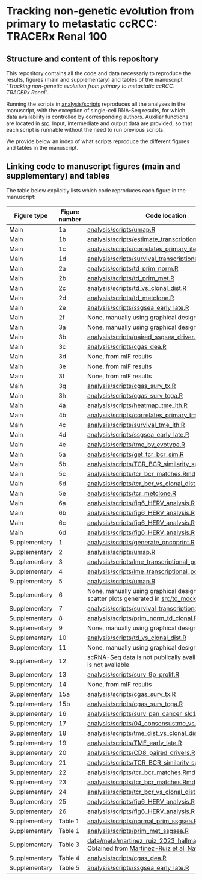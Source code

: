 # Tracking non-genetic evolution from primary to metastatic ccRCC: TRACERx Renal 100

## Structure and content of this repository

This repository contains all the code and data necessariy to reproduce the results, figures (main and supplementary) and tables of the manuscript "*Tracking non-genetic evolution from primary to metastatic ccRCC: TRACERx Renal*".

Running the scripts in [analysis/scripts](https://github.com/sanroman-24/tx100_rna_2024/tree/main/analysis/scripts) reproduces all the analyses in the manuscript, with the exception of single-cell RNA-Seq results, for which data availability is controlled by corresponding authors. Auxiliar functions are located in [src](https://github.com/sanroman-24/tx100_rna_2024/tree/main/src). Input, intermediate and output data are provided, so that each script is runnable without the need to run previous scripts. 

We provide below an index of what scripts reproduce the different figures and tables in the manuscript.

## Linking code to manuscript figures (main and supplementary) and tables

The table below explicitly lists which code reproduces each figure in the manuscript:

| Figure type   | Figure number  | Code location |
| ------------- | -------------- | --------------| 
| Main          | 1a              | [analysis/scripts/umap.R](https://github.com/sanroman-24/tx100_rna_2024/blob/main/analysis/scripts/umap.R)|
| Main          | 1b              | [analysis/scripts/estimate_transcriptional_ited.R](https://github.com/sanroman-24/tx100_rna_2024/blob/main/analysis/scripts/estimate_transcriptional_ited.R)|
| Main          | 1c              | [analysis/scripts/correlates_primary_ited.R](https://github.com/sanroman-24/tx100_rna_2024/blob/main/analysis/scripts/correlates_primary_ited.R)|
| Main          | 1d              | [analysis/scripts/survival_transcriptional_ited.R](https://github.com/sanroman-24/tx100_rna_2024/blob/main/analysis/scripts/survival_transcriptional_ited.R)|
| Main          | 2a              | [analysis/scripts/td_prim_norm.R](https://github.com/sanroman-24/tx100_rna_2024/blob/main/analysis/scripts/td_prim_norm.R)|
| Main          | 2b              | [analysis/scripts/td_prim_met.R](https://github.com/sanroman-24/tx100_rna_2024/blob/main/analysis/scripts/td_prim_met.R)|
| Main          | 2c              | [analysis/scripts/td_vs_clonal_dist.R](https://github.com/sanroman-24/tx100_rna_2024/blob/main/analysis/scripts/td_vs_clonal_dist.R)|
| Main          | 2d              | [analysis/scripts/td_metclone.R](https://github.com/sanroman-24/tx100_rna_2024/blob/main/analysis/scripts/td_metclone.R)|
| Main          | 2e              | [analysis/scripts/ssgsea_early_late.R](https://github.com/sanroman-24/tx100_rna_2024/blob/main/analysis/scripts/ssgsea_early_late.R)|
| Main          | 2f             | None, manually using graphical design software|
| Main          | 3a             | None, manually using graphical design software|
| Main          | 3b             | [analysis/scripts/paired_ssgsea_driver.R](https://github.com/sanroman-24/tx100_rna_2024/blob/main/analysis/scripts/paired_ssgsea_driver.R)|
| Main          | 3c             | [analysis/scripts/cgas_dea.R](https://github.com/sanroman-24/tx100_rna_2024/blob/main/analysis/scripts/cgas_dea.R)|
| Main          | 3d             | None, from mIF results |
| Main          | 3e             | None, from mIF results |
| Main          | 3f             | None, from mIF results |
| Main          | 3g             | [analysis/scripts/cgas_surv_tx.R](https://github.com/sanroman-24/tx100_rna_2024/blob/main/analysis/scripts/cgas_surv_tx.R)|
| Main          | 3h             | [analysis/scripts/cgas_surv_tcga.R](https://github.com/sanroman-24/tx100_rna_2024/blob/main/analysis/scripts/cgas_surv_tcga.R)|
| Main          | 4a             | [analysis/scripts/heatmap_tme_ith.R](https://github.com/sanroman-24/tx100_rna_2024/blob/main/analysis/scripts/heatmap_tme_ith.R)|
| Main          | 4b             | [analysis/scripts/correlates_primary_tme_ith.R](https://github.com/sanroman-24/tx100_rna_2024/blob/main/analysis/scripts/correlates_primary_tme_ith.R)|
| Main          | 4c             | [analysis/scripts/survival_tme_ith.R](https://github.com/sanroman-24/tx100_rna_2024/blob/main/analysis/scripts/survival_tme_ith.R)|
| Main          | 4d             | [analysis/scripts/ssgsea_early_late.R](https://github.com/sanroman-24/tx100_rna_2024/blob/main/analysis/scripts/ssgsea_early_late.R)|
| Main          | 4e             | [analysis/scripts/tme_by_evotype.R](https://github.com/sanroman-24/tx100_rna_2024/blob/main/analysis/scripts/tme_by_evotype.R)|
| Main          | 5a             | [analysis/scripts/get_tcr_bcr_sim.R](https://github.com/sanroman-24/tx100_rna_2024/blob/main/analysis/scripts/get_tcr_bcr_sim.R)|
| Main          | 5b             | [analysis/scripts/TCR_BCR_similarity_survival.R](https://github.com/sanroman-24/tx100_rna_2024/blob/main/analysis/scripts/TCR_BCR_similarity_survival.R)|
| Main          | 5c             | [analysis/scripts/tcr_bcr_matches.Rmd](https://github.com/sanroman-24/tx100_rna_2024/blob/main/analysis/scripts/tcr_bcr_matches.Rmd)|
| Main          | 5d             | [analysis/scripts/tcr_bcr_vs_clonal_dist.R](https://github.com/sanroman-24/tx100_rna_2024/blob/main/analysis/scripts/tcr_bcr_vs_clonal_dist.R)|
| Main          | 5e             | [analysis/scripts/tcr_metclone.R](https://github.com/sanroman-24/tx100_rna_2024/blob/main/analysis/scripts/tcr_metclone.R)|
| Main          | 6a             | [analysis/scripts/fig6_HERV_analysis.R](https://github.com/sanroman-24/tx100_rna_2024/blob/main/analysis/scripts/fig6_HERV_analysis.R)|
| Main          | 6b             | [analysis/scripts/fig6_HERV_analysis.R](https://github.com/sanroman-24/tx100_rna_2024/blob/main/analysis/scripts/fig6_HERV_analysis.R)|
| Main          | 6c             | [analysis/scripts/fig6_HERV_analysis.R](https://github.com/sanroman-24/tx100_rna_2024/blob/main/analysis/scripts/fig6_HERV_analysis.R)|
| Main          | 6d             | [analysis/scripts/fig6_HERV_analysis.R](https://github.com/sanroman-24/tx100_rna_2024/blob/main/analysis/scripts/fig6_HERV_analysis.R)|
| Supplementary          | 1              | [analysis/scripts/generate_oncoprint.R](https://github.com/sanroman-24/tx100_rna_2024/blob/main/analysis/scripts/generate_oncoprint.R)|
| Supplementary          | 2             | [analysis/scripts/umap.R](https://github.com/sanroman-24/tx100_rna_2024/blob/main/analysis/scripts/umap.R)|
| Supplementary          | 3             | [analysis/scripts/lme_transcriptional_pc.R](https://github.com/sanroman-24/tx100_rna_2024/blob/main/analysis/scripts/lme_transcriptional_pc.R)|
| Supplementary          | 4             | [analysis/scripts/lme_transcriptional_pc.R](https://github.com/sanroman-24/tx100_rna_2024/blob/main/analysis/scripts/lme_transcriptional_pc.R)|
| Supplementary          | 5             | [analysis/scripts/umap.R](https://github.com/sanroman-24/tx100_rna_2024/blob/main/analysis/scripts/umap.R)|
| Supplementary          | 6             | None, manually using graphical design software. Mock scatter plots generated in [src/td_mock_example.R](https://github.com/sanroman-24/tx100_rna_2024/blob/main/src/td_mock_example.R)|
| Supplementary          | 7             | [analysis/scripts/survival_transcriptional_ited.R](https://github.com/sanroman-24/tx100_rna_2024/blob/main/analysis/scripts/survival_transcriptional_ited.R)|
| Supplementary          | 8             | [analysis/scripts/prim_norm_td_clonal.R](https://github.com/sanroman-24/tx100_rna_2024/blob/main/analysis/scripts/prim_norm_td_clonal.R)|
| Supplementary          | 9             | None, manually using graphical design software|
| Supplementary          | 10             | [analysis/scripts/td_vs_clonal_dist.R](https://github.com/sanroman-24/tx100_rna_2024/blob/main/analysis/scripts/td_vs_clonal_dist.R)|
| Supplementary          | 11             | None, manually using graphical design software|
| Supplementary          | 12             | scRNA-Seq data is not publically available, hence code is not available|
| Supplementary          | 13             | [analysis/scripts/surv_9p_prolif.R](https://github.com/sanroman-24/tx100_rna_2024/blob/main/analysis/scripts/surv_9p_prolif.R)|
| Supplementary          | 14             | None, from mIF results |
| Supplementary          | 15a             | [analysis/scripts/cgas_surv_tx.R](https://github.com/sanroman-24/tx100_rna_2024/blob/main/analysis/scripts/cgas_surv_tx.R)|
| Supplementary          | 15b             | [analysis/scripts/cgas_surv_tcga.R](https://github.com/sanroman-24/tx100_rna_2024/blob/main/analysis/scripts/cgas_surv_tcga.R)|
| Supplementary          | 16             | [analysis/scripts/surv_pan_cancer_slc19a1.R](https://github.com/sanroman-24/tx100_rna_2024/blob/main/analysis/scripts/surv_pan_cancer_slc19a1.R)|
| Supplementary          | 17             | [analysis/scripts/04_consensustme_vs_histo.R](https://github.com/sanroman-24/tx100_rna_2024/blob/main/analysis/scripts/04_consensustme_vs_histo.R)|
| Supplementary          | 18             | [analysis/scripts/tme_dist_vs_clonal_dist.R](https://github.com/sanroman-24/tx100_rna_2024/blob/main/analysis/scripts/tme_dist_vs_clonal_dist.R)|
| Supplementary          | 19             | [analysis/scripts/TME_early_late.R](https://github.com/sanroman-24/tx100_rna_2024/blob/main/analysis/scripts/TME_early_late.R)|
| Supplementary          | 20             | [analysis/scripts/CD8_paired_drivers.R](https://github.com/sanroman-24/tx100_rna_2024/blob/main/analysis/scripts/CD8_paired_drivers.R)|
| Supplementary          | 21             | [analysis/scripts/TCR_BCR_similarity_survival.R](https://github.com/sanroman-24/tx100_rna_2024/blob/main/analysis/scripts/TCR_BCR_similarity_survival.R)|
| Supplementary          | 22             | [analysis/scripts/tcr_bcr_matches.Rmd](https://github.com/sanroman-24/tx100_rna_2024/blob/main/analysis/scripts/tcr_bcr_matches.Rmd)|
| Supplementary          | 23             | [analysis/scripts/tcr_bcr_matches.Rmd](https://github.com/sanroman-24/tx100_rna_2024/blob/main/analysis/scripts/tcr_bcr_matches.Rmd)|
| Supplementary          | 24             | [analysis/scripts/tcr_bcr_vs_clonal_dist.R](https://github.com/sanroman-24/tx100_rna_2024/blob/main/analysis/scripts/tcr_bcr_vs_clonal_dist.R)|
| Supplementary          | 25             | [analysis/scripts/fig6_HERV_analysis.R](https://github.com/sanroman-24/tx100_rna_2024/blob/main/analysis/scripts/fig6_HERV_analysis.R)|
| Supplementary          | 26             | [analysis/scripts/fig6_HERV_analysis.R](https://github.com/sanroman-24/tx100_rna_2024/blob/main/analysis/scripts/fig6_HERV_analysis.R)|
| Supplementary          | Table 1        | [analysis/scripts/normal_prim_ssgsea.R](https://github.com/sanroman-24/tx100_rna_2024/blob/main/analysis/scripts/normal_prim_ssgsea.R)|
| Supplementary          | Table 1        | [analysis/scripts/prim_met_ssgsea.R](https://github.com/sanroman-24/tx100_rna_2024/blob/main/analysis/scripts/prim_met_ssgsea.R)|
| Supplementary          | Table 3        | [data/meta/martinez_ruiz_2023_hallmark_gs_groups.txt](https://github.com/sanroman-24/tx100_rna_2024/blob/main/data/meta/martinez_ruiz_2023_hallmark_gs_groups.txt). Obtained from [Martínez-Ruiz et al, Nature 2023](https://www.nature.com/articles/s41586-023-05706-4#Sec8) |
| Supplementary          | Table 4        | [analysis/scripts/cgas_dea.R](https://github.com/sanroman-24/tx100_rna_2024/blob/main/analysis/scripts/cgas_dea.R)|
| Supplementary          | Table 5        | [analysis/scripts/ssgsea_early_late.R](https://github.com/sanroman-24/tx100_rna_2024/blob/main/analysis/scripts/ssgsea_early_late.R)|



